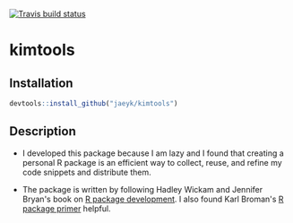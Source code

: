 [![Travis build status](https://travis-ci.com/jaeyk/kimtools.svg?branch=master)](https://travis-ci.com/jaeyk/kimtools)

# kimtools

## Installation

```r
devtools::install_github("jaeyk/kimtools")
```

## Description

- I developed this package because I am lazy and I found that creating a personal R package is an efficient way to collect, reuse, and refine my code snippets and distribute them.

- The package is written by following Hadley Wickam and Jennifer Bryan's book on [R package development](http://r-pkgs.had.co.nz/). I also found Karl Broman's [R package primer](https://kbroman.org/pkg_primer/) helpful.
